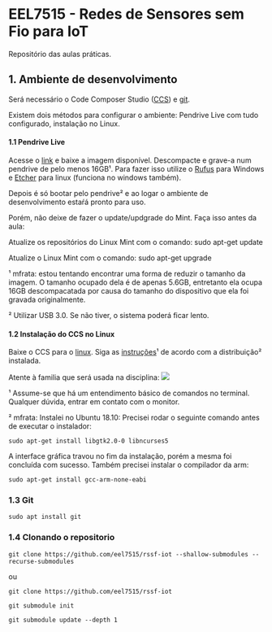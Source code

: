 # EEL7515 - Redes de Sensores sem Fio para IoT

Repositório das aulas práticas.

## 1. Ambiente de desenvolvimento

Será necessário o Code Composer Studio ([CCS](http://www.ti.com/tool/CCSTUDIO)) e [git](https://git-scm.com/).

Existem dois métodos para configurar o ambiente: Pendrive Live com tudo configurado, instalação no Linux.

#### 1.1 Pendrive Live

Acesse o [link](https://drive.google.com/open?id=1swg47RM-ScyB8wibqxiXi5v506OUtgYt) e baixe a imagem disponível. Descompacte e grave-a num pendrive de pelo menos 16GB¹. Para fazer isso utilize o [Rufus](https://rufus.ie/) para Windows e [Etcher](https://www.balena.io/etcher/) para linux (funciona no windows também).

Depois é só bootar pelo pendrive² e ao logar o ambiente de desenvolvimento estaŕá pronto para uso.

Porém, não deixe de fazer o update/updgrade do Mint. Faça isso antes da aula:

Atualize os repositórios do Linux Mint com o comando: sudo apt-get update 

Atualize o Linux Mint com o comando: sudo apt-get upgrade 

¹ mfrata: estou tentando encontrar uma forma de reduzir o tamanho da imagem. O tamanho ocupado dela é de apenas 5.6GB, entretanto ela ocupa 16GB descompacatada por causa do tamanho do dispositivo que ela foi gravada originalmente.

² Utilizar USB 3.0. Se não tiver, o sistema poderá ficar lento.

#### 1.2 Instalação do CCS no Linux

Baixe o CCS  para o [linux](http://processors.wiki.ti.com/index.php/Download_CCS#Code_Composer_Studio_Version_8_Downloads). Siga as [instruções](http://software-dl.ti.com/ccs/esd/documents/ccsv8_linux_host_support.html#installation-instructions)¹ de acordo com a distribuição² instalada. 

Atente à familia que será usada na disciplina:
![](https://i.imgur.com/HKt21Du.jpg)

¹ Assume-se que há um entendimento básico de comandos no terminal. Qualquer dúvida, entrar em contato com o monitor.

² mfrata: Instalei no Ubuntu 18.10: 
Precisei rodar o seguinte comando antes de executar o instalador:

`sudo apt-get install libgtk2.0-0 libncurses5`

A interface gráfica travou no fim da instalação, porém a mesma foi concluída com sucesso. Também precisei instalar o compilador da arm:

`sudo apt-get install gcc-arm-none-eabi`

### 1.3 Git

`sudo apt install git`

### 1.4 Clonando o repositorio

`git clone https://github.com/eel7515/rssf-iot --shallow-submodules --recurse-submodules`
 
 ou
 
 `git clone https://github.com/eel7515/rssf-iot`
 
 `git submodule init`
 
 `git submodule update --depth 1`

